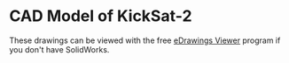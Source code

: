 # CAD Model of KickSat-2

These drawings can be viewed with the free [eDrawings Viewer](http://www.edrawingsviewer.com/ed/edrawings-viewer.htm) program if you don't have SolidWorks.
